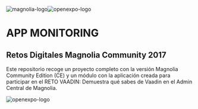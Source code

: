 ![magnolia-logo](https://www.magnolia-cms.es/.resources/corporate-website-2015/webresources/img/logo/magnolia_logo.png)![openexpo-logo](http://www.openexpo.es/wp-content/uploads/2017/03/openexpo-logotipo2-1.png)

# APP MONITORING

## Retos Digitales Magnolia Community 2017

Este repositorio recoge un proyecto completo con la versión Magnolia Community Edition (CE) y un módulo con la aplicación creada para participar en el RETO VAADIN: Demuestra qué sabes de Vaadin en el Admin Central de Magnolia.


![openexpo-logo](openexpo-app-monitoring/openexpo-app-monitoring/src/main/resources/img/details.png)
